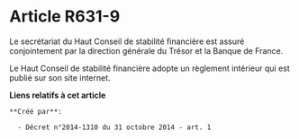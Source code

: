 # Article R631-9

Le secrétariat du Haut Conseil de stabilité financière est assuré conjointement par la direction générale du Trésor et la
Banque de France. 

Le Haut Conseil de stabilité financière adopte un règlement intérieur qui est publié sur son site internet.

**Liens relatifs à cet article**

	**Créé par**:

	  - Décret n°2014-1310 du 31 octobre 2014 - art. 1
